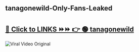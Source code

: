 
 ## tanagonewild-Only-Fans-Leaked

# <h2><a href="https://clipsfans.com/tanagonewild&ref=git">🔗 Click to LINKS ⏩⏩ 👉 🟢 tanagonewild </a></h2>

<a href="https://clipsfans.com/tanagonewild&ref=git" rel="nofollow" data-target="animated-image.originalLink"><img src="https://i.ibb.co.com/xMMVF88/686577567.gif" alt="Viral Video Original" style="max-width: 100%; display: inline-block;" data-target="animated-image.originalImage"></a>
